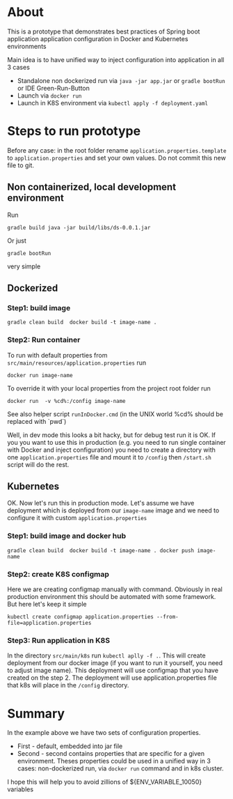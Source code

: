 # About 

This is a prototype that demonstrates best 
practices of Spring boot application application configuration in 
Docker and Kubernetes environments  

Main idea is to have unified way to inject configuration into application in all 3 cases
 - Standalone non dockerized run via `java -jar app.jar` or `gradle bootRun` or IDE Green-Run-Button
 - Launch via `docker run` 
 - Launch in K8S environment via `kubectl apply -f deployment.yaml` 
 

# Steps to run prototype

Before any case: in the root folder 
rename `application.properties.template` to `application.properties` and set your own values. 
Do not commit this new file to git.

## Non containerized, local development environment

Run 

`gradle build
java -jar build/libs/ds-0.0.1.jar` 

Or just 

`gradle bootRun`

very simple

## Dockerized

### Step1: build image 

`gradle clean build 
docker build -t image-name .`

### Step2: Run container

To run with default properties from `src/main/resources/application.properties` run

`docker run image-name`

To override it with your local properties from the project root folder run 

`docker run  -v %cd%:/config image-name` 

See also helper script `runInDocker.cmd` (in the UNIX world %cd% should be replaced with \`pwd`) 

Well, in dev mode this looks a bit hacky, but for debug test run it is OK. 
If you you want to use this in production 
(e.g. you need to run single container with Docker and inject configuration)
you need to create a directory with one `application.properties` file and mount 
it to `/config` then `/start.sh` script will do the rest. 

## Kubernetes

OK. Now let's run this in production mode. 
Let's assume we have deployment which is deployed from our `image-name` image 
and we need to configure it with custom `application.properties`

### Step1: build image and docker hub

`gradle clean build 
docker build -t image-name .
docker push image-name`

### Step2: create K8S configmap

Here we are creating configmap manually with command. Obviously in real production environment this should be automated 
with some framework. But here let's keep it simple

`kubectl create configmap application.properties --from-file=application.properties`   

### Step3: Run application in K8S

In the directory `src/main/k8s` run `kubectl aplly -f .`. This will create deployment from our docker image 
(if you want to run it yourself, you need to adjust image name). This deployment will use configmap 
that you have created on the step 2. The deployment will use application.properties file that k8s will place in 
the `/config` directory. 

# Summary

In the example above we have two sets of configuration properties.

 - First - default, embedded into jar file
 - Second - second contains properties that are specific for a given environment. 
 Theses properties could be used in a unified way in 3 cases: non-dockerized run, 
 via `docker run` command and in k8s cluster.  
 
I hope this will help you to avoid zillions of ${ENV_VARIABLE_10050} variables 